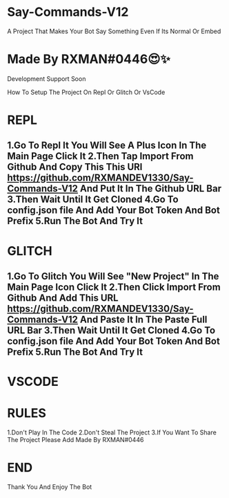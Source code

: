 # Say-Commands-V12
A Project That Makes Your Bot Say Something Even If Its Normal Or Embed

# Made By RXMAN#0446😍✨
Development Support Soon

How To Setup The Project On Repl Or Glitch Or VsCode

# REPL
1.Go To Repl It You Will See A Plus Icon In The Main Page Click It
2.Then Tap Import From Github And Copy This This URl https://github.com/RXMANDEV1330/Say-Commands-V12 And Put It In The Github URL Bar
3.Then Wait Until It Get Cloned
4.Go To config.json file And Add Your Bot Token And Bot Prefix
5.Run The Bot And Try It
-------------------------

# GLITCH
1.Go To Glitch You Will See "New Project" In The Main Page Icon Click It
2.Then Click Import From Github And Add This URL https://github.com/RXMANDEV1330/Say-Commands-V12 And Paste It In The Paste Full URL Bar
3.Then Wait Until It Get Cloned
4.Go To config.json file And Add Your Bot Token And Bot Prefix
5.Run The Bot And Try It
-------------------------

# VSCODE

# RULES
1.Don't Play In The Code
2.Don't Steal The Project
3.If You Want To Share The Project Please Add Made By RXMAN#0446

# END
Thank You And Enjoy The Bot
